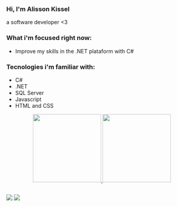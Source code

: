 ### Hi, I'm Alisson Kissel

a software developer <3

### What i'm focused right now:
- Improve my skills in the .NET plataform with C#

### Tecnologies i'm familiar with:
- C#
- .NET
- SQL Server
- Javascript
- HTML and CSS


<div align="center">
  <a href="https://github.com/alissonkissel">
  <img height="180em" src="https://github-readme-stats.vercel.app/api?username=alissonkissel&show_icons=true&theme=github_dark&include_all_commits=true&count_private=true"/>
  <img height="180em" src="https://github-readme-stats.vercel.app/api/top-langs/?username=alissonkissel&layout=compact&langs_count=7&theme=github_dark"/>
</div>

##

<div> 
  <a href = "mailto:alissonkissel@gmail.com"><img src="https://img.shields.io/badge/-Gmail-%23333?style=for-the-badge&logo=gmail&logoColor=white" target="_blank"></a>
  <a href="https://www.linkedin.com/in/alisson-kissel/" target="_blank"><img src="https://img.shields.io/badge/-LinkedIn-%230077B5?style=for-the-badge&logo=linkedin&logoColor=white" target="_blank"></a> 
</div>
